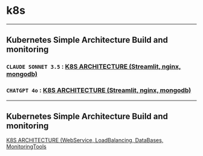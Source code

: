 # k8s
---
## Kubernetes Simple Architecture Build and monitoring

### `CLAUDE SONNET 3.5` : [K8S ARCHITECTURE (Streamlit, nginx, mongodb)](k8s_simple_sonnet.md)

### `CHATGPT 4o` : [K8S ARCHITECTURE (Streamlit, nginx, mongodb)](k8s_simple_gpt.md)

---

## Kubernetes Simple Architecture Build and monitoring

[K8S ARCHITECTURE (WebService, LoadBalancing, DataBases, MonitoringTools](k8s_build.md)

